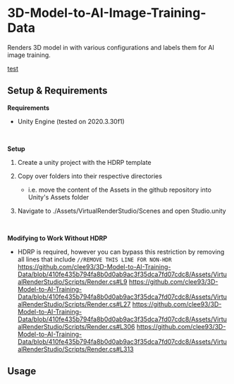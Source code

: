# 3D-Model-to-AI-Image-Training-Data
Renders 3D model in with various configurations and labels them for AI image training.

[test](main/README.md#setup--requirements)

## Setup & Requirements
**Requirements**
- Unity Engine (tested on 2020.3.30f1)

<br/>

**Setup**
1. Create a unity project with the HDRP template

2. Copy over folders into their respective directories
    * i.e. move the content of the Assets in the github repository into Unity's Assets folder
3. Navigate to ./Assets/VirtualRenderStudio/Scenes and open Studio.unity

<br/>

**Modifying to Work Without HDRP**
- HDRP is required, however you can bypass this restriction by removing all lines that include `//REMOVE THIS LINE FOR NON-HDR`
https://github.com/clee93/3D-Model-to-AI-Training-Data/blob/410fe435b794fa8b0d0ab9ac3f35dca7fd07cdc8/Assets/VirtualRenderStudio/Scripts/Render.cs#L9
https://github.com/clee93/3D-Model-to-AI-Training-Data/blob/410fe435b794fa8b0d0ab9ac3f35dca7fd07cdc8/Assets/VirtualRenderStudio/Scripts/Render.cs#L27
https://github.com/clee93/3D-Model-to-AI-Training-Data/blob/410fe435b794fa8b0d0ab9ac3f35dca7fd07cdc8/Assets/VirtualRenderStudio/Scripts/Render.cs#L306
https://github.com/clee93/3D-Model-to-AI-Training-Data/blob/410fe435b794fa8b0d0ab9ac3f35dca7fd07cdc8/Assets/VirtualRenderStudio/Scripts/Render.cs#L313

## Usage
